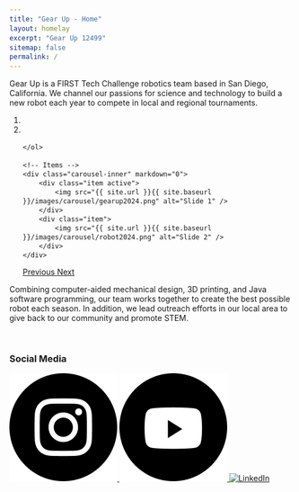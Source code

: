 ```yaml
---
title: "Gear Up - Home"
layout: homelay
excerpt: "Gear Up 12499"
sitemap: false
permalink: /
---
```


Gear Up is a FIRST Tech Challenge robotics team based in San Diego, California. We channel our passions for science and technology to build a new robot each year to compete in local and regional tournaments. 

<div markdown="0" id="carousel" class="carousel slide" data-ride="carousel" data-interval="4000" data-pause="hover" >
    <!-- Menu -->
    <ol class="carousel-indicators">
        <li data-target="#carousel" data-slide-to="0" class="active"></li>
        <li data-target="#carousel" data-slide-to="1"></li>

    </ol>

    <!-- Items -->
    <div class="carousel-inner" markdown="0">
        <div class="item active">
            <img src="{{ site.url }}{{ site.baseurl }}/images/carousel/gearup2024.png" alt="Slide 1" />
        </div>
        <div class="item">
            <img src="{{ site.url }}{{ site.baseurl }}/images/carousel/robot2024.png" alt="Slide 2" />
        </div>
    </div>
  <a class="left carousel-control" href="#carousel" role="button" data-slide="prev">
    <span class="glyphicon glyphicon-chevron-left" aria-hidden="true"></span>
    <span class="sr-only">Previous</span>
  </a>
  <a class="right carousel-control" href="#carousel" role="button" data-slide="next">
    <span class="glyphicon glyphicon-chevron-right" aria-hidden="true"></span>
    <span class="sr-only">Next</span>
  </a>
</div>


Combining computer-aided mechanical design, 3D printing, and Java software programming, our team works together to create the best possible robot each season. In addition, we lead outreach efforts in our local area to give back to our community and promote STEM.

<br>

### Social Media

<div class="social-icons">
  <a href="https://www.instagram.com/gearup_12499/" target="_blank">
    <img src="/images/logos/instaicon.png" alt="Instagram">
  </a>
  <a href="https://www.youtube.com/channel/UCO8Uq6jTFN_uF80hEzFgdQA" target="_blank">
    <img src="/images/logos/yticon.png" alt="YouTube">
  </a>
  <a href="https://www.linkedin.com/company/gearup12499/" target="_blank">
    <img src="/images/logos/linkedin.png" alt="LinkedIn">
  </a>
</div>
